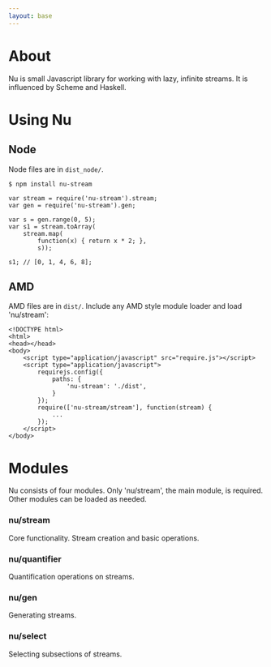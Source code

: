 ```yaml
---
layout: base
---
```



# About 
Nu is small Javascript library for working with lazy, infinite streams. It is
influenced by Scheme and Haskell.

# Using Nu 

## Node
Node files are in `dist_node/`.

    $ npm install nu-stream

    var stream = require('nu-stream').stream;
    var gen = require('nu-stream').gen;
    
    var s = gen.range(0, 5);
    var s1 = stream.toArray(
        stream.map(
            function(x) { return x * 2; },
            s));
            
    s1; // [0, 1, 4, 6, 8];

## AMD
AMD files are in `dist/`. Include any AMD style module loader and load 'nu/stream':

    <!DOCTYPE html>
    <html>
    <head></head>
    <body>
        <script type="application/javascript" src="require.js"></script>
        <script type="application/javascript">
            requirejs.config({
                paths: {
                    'nu-stream': './dist',
                }
            });
            require(['nu-stream/stream'], function(stream) {
                ...
            });
        </script>
    </body>


# Modules
Nu consists of four modules. Only 'nu/stream', the main module, is required.
Other modules can be loaded as needed.

### nu/stream
Core functionality. Stream creation and basic operations.

### nu/quantifier
Quantification operations on streams.

### nu/gen
Generating streams.

### nu/select
Selecting subsections of streams.

